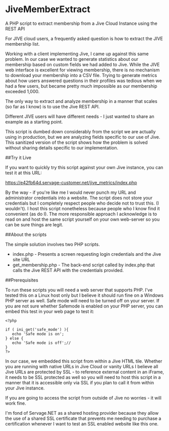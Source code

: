 # JiveMemberExtract
A PHP script to extract membership from a Jive Cloud Instance using the REST API

For JIVE cloud users, a frequently asked question is how to extract the JIVE membership list.

Working with a client implementing Jive, I came up against this same problem. In our case we wanted to generate statistics about our membership based on custom fields we had added to Jive. While the JIVE web interface is excellent for viewing membership, there is no mechanism to download your membership into a CSV file. Trying to generate metrics about how users answered questions in their profiles was tedious when we had a few users, but became pretty much impossible as our membership exceeded 1,000.

The only way to extract and analyze membership in a manner that scales (so far as I know) is to use the Jive REST API. 

Different JIVE users will have different needs - I just wanted to share an example as a starting point. 

This script is dumbed down considerably from the script we are actually using in production, but we are analyzing fields specific to our use of Jive. This sanitized version of the script shows how the problem is solved without sharing details specific to our implementation.

##Try it Live

If you want to quickly try this script against your own Jive instance, you can test it at this URL:

https://e42fb64d.servage-customer.net/jive_metrics/index.php

By the way - if you're like me I would never punch my URL and administrator credentials into a website. The script does not store your credentials but I completely respect people who decide not to trust this. (I wouldn't). I host this script nonetheless because people who I know find it convenient (as do I). The more responsible approach I acknowledge is to read on and host the same script yourself on your own web-server so you can be sure things are legit. 

##About the scripts

The simple solution involves two PHP scripts.

* index.php - Presents a screen requesting login credentials and the Jive site URL
* get_membership.php - The back-end script called by index.php that calls the Jive REST API with the credentials provided.

##Prerequisites

To run these scripts you will need a web server that supports PHP. I've tested this on a Linux host only but I believe it should run fine on a Windows PHP server as well. Safe mode will need to be turned off on your server. If you are not sure whether Safemode is enabled on your PHP server, you can embed this test in your web page to test it:

````
<?php

if ( ini_get('safe_mode') ){
   echo 'Safe mode is on';
} else {
   echo 'Safe mode is off';// 
}
?>
````

In our case, we embedded this script from within a Jive HTML tile. Whether you are running with native URLs in Jive Cloud or vanity URLs I believe all Jive URLs are protected by SSL - to reference external content in an iFrame, it needs to be SSL protected as well so you will need to host this script in a manner that it is accessible only via SSL if you plan to call it from within your Jive instance.

If you are going to access the script from outside of Jive no worries - it will work fine.

I'm fond of Servage.NET as a shared hosting provider because they allow the use of a shared SSL certificate that prevents me needing to purchase a certification whenever I want to test an SSL enabled website like this one.








